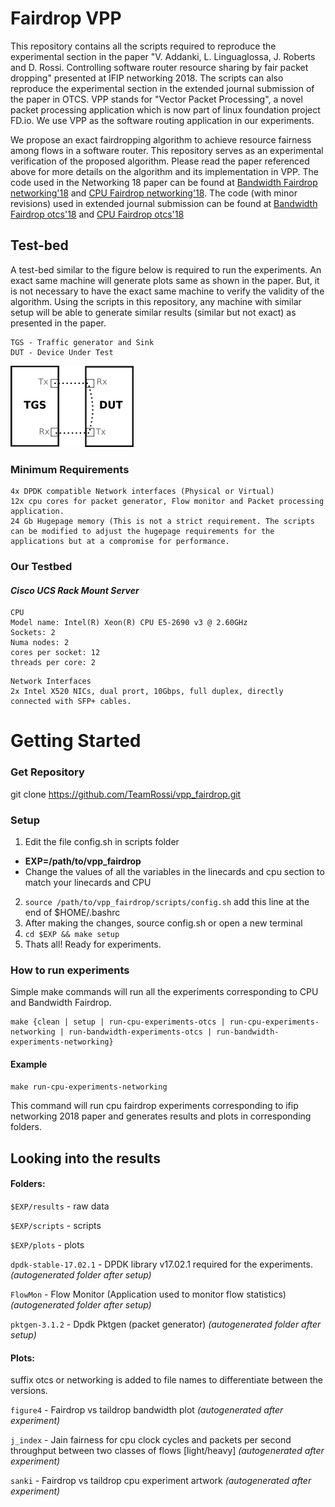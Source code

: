 # Fairdrop VPP

This repository contains all the scripts required to reproduce the experimental section in the paper "V. Addanki, L. Linguaglossa, J. Roberts and D. Rossi. Controlling software router resource sharing by fair packet dropping" presented at IFIP networking 2018. The scripts can also reproduce the experimental section in the extended journal submission of the paper in OTCS. VPP stands for "Vector Packet Processing", a novel packet processing application which is now part of linux foundation project FD.io. We use VPP as the software routing application in our experiments.

We propose an exact fairdropping algorithm to achieve resource fairness among flows in a software router. This repository serves as an experimental verification of the proposed algorithm. Please read the paper referenced above for more details on the algorithm and its implementation in VPP. The code used in the Networking 18 paper can be found at [Bandwidth Fairdrop networking'18](https://github.com/vamsiDT/vpp/tree/bandwidth_fairdrop_networking18) and [CPU Fairdrop networking'18](https://github.com/vamsiDT/vpp/tree/fairdrop_cpu_networking18). The code (with minor revisions) used in extended journal submission can be found at [Bandwidth Fairdrop otcs'18](https://github.com/vamsiDT/vpp/tree/bandwidth_fairdrop_act) and [CPU Fairdrop otcs'18](https://github.com/vamsiDT/vpp/tree/fairdrop_cpu_shadowact_fxth)

## Test-bed

A test-bed similar to the figure below is required to run the experiments. An exact same machine will generate plots same as shown in the paper. But, it is not necessary to have the exact same machine to verify the validity of the algorithm. Using the scripts in this repository, any machine with similar setup will be able to generate similar results (similar but not exact) as presented in the paper.
```
TGS - Traffic generator and Sink
DUT - Device Under Test
```
![alt text](https://raw.githubusercontent.com/vamsiDT/fairdrop-results/master/plots/testbed.png)

### Minimum Requirements
```
4x DPDK compatible Network interfaces (Physical or Virtual)
12x cpu cores for packet generator, Flow monitor and Packet processing application.
24 Gb Hugepage memory (This is not a strict requirement. The scripts can be modified to adjust the hugepage requirements for the applications but at a compromise for performance.
```
### Our Testbed

#### *Cisco UCS Rack Mount Server*
```
CPU
Model name: Intel(R) Xeon(R) CPU E5-2690 v3 @ 2.60GHz
Sockets: 2
Numa nodes: 2
cores per socket: 12
threads per core: 2

```
```
Network Interfaces
2x Intel X520 NICs, dual prort, 10Gbps, full duplex, directly connected with SFP+ cables.
```
# Getting Started

### Get Repository
git clone https://github.com/TeamRossi/vpp_fairdrop.git

### Setup

1. Edit the file config.sh in scripts folder
  *  __EXP=/path/to/vpp_fairdrop__
  * Change the values of all the variables in the linecards and cpu section to match your linecards and CPU
2. `source /path/to/vpp_fairdrop/scripts/config.sh` add this line at the end of $HOME/.bashrc
3. After making the changes, source config.sh or open a new terminal
4. `cd $EXP && make setup`
5. Thats all! Ready for experiments.

### How to run experiments

Simple make commands will run all the experiments corresponding to CPU and Bandwidth Fairdrop.
```
make {clean | setup | run-cpu-experiments-otcs | run-cpu-experiments-networking | run-bandwidth-experiments-otcs | run-bandwidth-experiments-networking}
```
#### Example

`make run-cpu-experiments-networking`

This command will run cpu fairdrop experiments corresponding to ifip networking 2018 paper and generates results and plots in corresponding folders.

## Looking into the results

#### Folders:

`$EXP/results` - raw data

`$EXP/scripts` - scripts

`$EXP/plots` - plots

`dpdk-stable-17.02.1` - DPDK library v17.02.1 required for the experiments. _(autogenerated folder after setup)_

`FlowMon` - Flow Monitor (Application used to monitor flow statistics) _(autogenerated folder after setup)_

`pktgen-3.1.2` - Dpdk Pktgen (packet generator) _(autogenerated folder after setup)_

#### Plots:

suffix otcs or networking is added to file names to differentiate between the versions.

`figure4` - Fairdrop vs taildrop bandwidth plot _(autogenerated after experiment)_

`j_index` - Jain fairness for cpu clock cycles and packets per second throughput between two classes of flows [light/heavy] _(autogenerated after experiment)_ 

`sanki` - Fairdrop vs taildrop cpu experiment artwork _(autogenerated after experiment)_
